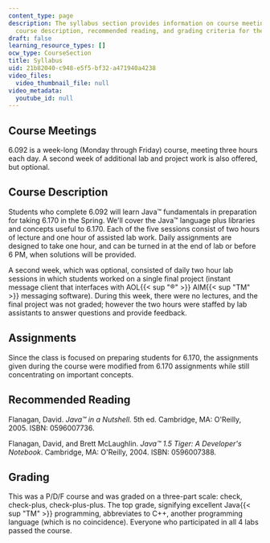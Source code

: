 ```yaml
---
content_type: page
description: The syllabus section provides information on course meetings, assignments,
  course description, recommended reading, and grading criteria for the course.
draft: false
learning_resource_types: []
ocw_type: CourseSection
title: Syllabus
uid: 21b82040-c948-e5f5-bf32-a471940a4238
video_files:
  video_thumbnail_file: null
video_metadata:
  youtube_id: null
---
```

## Course Meetings

6.092 is a week-long (Monday through Friday) course, meeting three hours each day. A second week of additional lab and project work is also offered, but optional.

## Course Description

Students who complete 6.092 will learn Java™ fundamentals in preparation for taking 6.170 in the Spring. We'll cover the Java™ language plus libraries and concepts useful to 6.170. Each of the five sessions consist of two hours of lecture and one hour of assisted lab work. Daily assignments are designed to take one hour, and can be turned in at the end of lab or before 6 PM, when solutions will be provided.

A second week, which was optional, consisted of daily two hour lab sessions in which students worked on a single final project (instant message client that interfaces with AOL{{< sup "®" >}} AIM{{< sup "TM" >}} messaging software). During this week, there were no lectures, and the final project was not graded; however the two hours were staffed by lab assistants to answer questions and provide feedback.

## Assignments

Since the class is focused on preparing students for 6.170, the assignments given during the course were modified from 6.170 assignments while still concentrating on important concepts.

## Recommended Reading

Flanagan, David. _Java™ in a Nutshell._ 5th ed. Cambridge, MA: O'Reilly, 2005. ISBN: 0596007736.

Flanagan, David, and Brett McLaughlin. _Java™ 1.5 Tiger: A Developer's Notebook_. Cambridge, MA: O'Reilly, 2004. ISBN: 0596007388.

## Grading

This was a P/D/F course and was graded on a three-part scale: check, check-plus, check-plus-plus. The top grade, signifying excellent Java{{< sup "TM" >}} programming, abbreviates to C++, another programming language (which is no coincidence). Everyone who participated in all 4 labs passed the course.